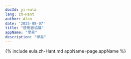 ```yaml
---
docId: yi-eula
lang: zh-Hant
author: Alan
date: '2025-08-07'
title: "使用者協議"
appName: "學易"
description: "學易"
---
```


{% include eula.zh-Hant.md appName=page.appName %}